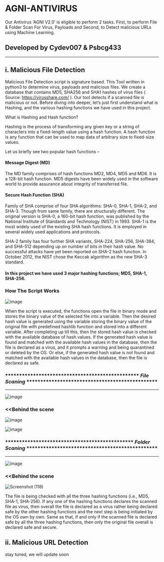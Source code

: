 # AGNI-ANTIVIRUS
Our Antivirus ‘AGNI V2.0’  is eligible to perform 2 tasks. First, to perform File & Folder Scan For Virus, Payloads and Second, to Detect malicious URLs using Machine Learning.
## Developed by Cydev007 & Psbcg433
*************************************************************************************************************************************************************
## i. Malicious File Detection 
Malicious File Detection script is signature based.  This Tool written in python3  to determine virus, payloads and malicious files.  We create a database that contains MD5, SHA256 and SHA1 hashes of virus files ( Source: https://virusshare.com/ ).  Our tool detects if a scanned file is malicious or not.  Before diving into deeper, let’s just first understand what is Hashing, and the various hashing functions we have used in this project.

What is Hashing and Hash function?

Hashing is the process of transforming any given key or a string of characters into a fixed-length value using a hash function. A hash function is any function that can be used to map data of arbitrary size to fixed-size values.

Let us briefly see two popular hash functions –

#### Message Digest (MD)
The MD family comprises of hash functions MD2, MD4, MD5 and MD6. It is a 128-bit hash function.
MD5 digests have been widely used in the software world to provide assurance about integrity of transferred file.

#### Secure Hash Function (SHA)
Family of SHA comprise of four SHA algorithms: SHA-0, SHA-1, SHA-2, and SHA-3. Though from same family, there are structurally different.
The original version is SHA-0, a 160-bit hash function, was published by the National Institute of Standards and Technology (NIST) in 1993.
SHA-1 is the most widely used of the existing SHA hash functions. It is employed in several widely used applications and protocols.

SHA-2 family has four further SHA variants, SHA-224, SHA-256, SHA-384, and SHA-512 depending up on number of bits in their hash value. No successful attacks have yet been reported on SHA-2 hash function.
In October 2012, the NIST chose the Keccak algorithm as the new SHA-3 standard.

#### In this project we have used 3 major hashing functions; MD5, SHA-1, SHA-256.

### How The Script Works
![image](https://user-images.githubusercontent.com/108612723/177182720-bd355dc9-e474-4579-bc4b-711bfdf13c26.png)


When the script is executed, the functions open the file in binary mode and stores the binary value of the selected file into a variable. Then the desired hash value is generated using the variable storing the binary value of the original file with predefined hashlib function and stored into a different variable.
After completing up till this, then the stored hash value is checked with the available database of hash values. If the generated hash value is found and matched with the available hash values in the database, then the file is declared as a virus, and it prompts a warning and being quarantined or deleted by the OS. Or else, if the generated hash value is not found and matched with the available hash values in the database, then the file is declared as safe.


### ************************************************ *File Scaning* ***********************************************
*******************************************************************************************************************
![image](https://user-images.githubusercontent.com/108612723/178465722-9c620f9c-951c-401b-a720-130094d88d6a.png)


### <<Behind the scene
![image](https://user-images.githubusercontent.com/108612723/178467293-7d722004-67b5-46a1-b83d-dd7a358ca008.png)

![image](https://user-images.githubusercontent.com/108612723/178468036-31ea1d43-3ef3-474d-bc40-3579b00bd1d9.png)

### ********************************************** *Folder Scaning* ***********************************************
*******************************************************************************************************************
![image](https://user-images.githubusercontent.com/108612723/178468425-56db0f75-17c1-4974-a4d9-8e3fb62fe35f.png)
             
### <<Behind the scene
![Screenshot (118)](https://user-images.githubusercontent.com/108612723/178468817-bfe869ee-1944-4473-bb54-798a9f02353b.png)


The file is being checked with all the three hashing functions (i.e., MD5, SHA-1, SHA-256). If any one of the hashing functions declares the scanned file as virus, then overall the file is declared as a virus rather being declared safe by the other hashing functions and the next step is being initiated by the OS own by own. Same as that, if and only if the scanned file is declared safe by all the three hashing functions, then only the original file overall is declared safe and secure.



## ii. Malicious URL Detection
stay tuned, we will update soon



